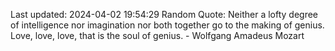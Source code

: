 Last updated: 2024-04-02 19:54:29
Random Quote: Neither a lofty degree of intelligence nor imagination nor both together go to the making of genius. Love, love, love, that is the soul of genius. - Wolfgang Amadeus Mozart